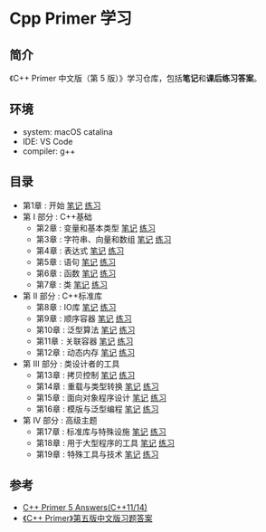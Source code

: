 # Cpp Primer 学习

## 简介

《C++ Primer 中文版（第 5 版）》学习仓库，包括**笔记**和**课后练习答案**。

## 环境

- system: macOS catalina 
- IDE: VS Code
- compiler: g++



## 目录

- 第1章 : 开始  [笔记](https://github.com/YuZhongMa/C-primer-5th-learning-note/tree/master/notes/ch01.md)  [练习](https://github.com/YuZhongMa/C-primer-5th-learning-note/tree/master/excersize/ch01.md)
- 第 I 部分 : C++基础
  - 第2章 : 变量和基本类型  [笔记](https://github.com/YuZhongMa/C-primer-5th-learning-note/tree/master/notes/ch02.md)  [练习](https://github.com/YuZhongMa/C-primer-5th-learning-note/tree/master/excersize/ch02.md)
  - 第3章 : 字符串、向量和数组  [笔记](https://github.com/YuZhongMa/C-primer-5th-learning-note/tree/master/notes/ch03.md)  [练习](https://github.com/YuZhongMa/C-primer-5th-learning-note/tree/master/excersize/ch03.md)
  - 第4章 : 表达式  [笔记](https://github.com/YuZhongMa/C-primer-5th-learning-note/tree/master/notes/ch04.md)  [练习](https://github.com/YuZhongMa/C-primer-5th-learning-note/tree/master/excersize/ch04.md)  
  - 第5章 : 语句  [笔记](https://github.com/YuZhongMa/C-primer-5th-learning-note/tree/master/notes/ch05.md)  [练习](https://github.com/YuZhongMa/C-primer-5th-learning-note/tree/master/excersize/ch05.md)
  - 第6章 : 函数  [笔记](https://github.com/YuZhongMa/C-primer-5th-learning-note/tree/master/notes/ch06.md)  [练习](https://github.com/YuZhongMa/C-primer-5th-learning-note/tree/master/excersize/ch06.md)
  - 第7章 : 类  [笔记](https://github.com/YuZhongMa/C-primer-5th-learning-note/tree/master/notes/ch07.md)  [练习](https://github.com/YuZhongMa/C-primer-5th-learning-note/tree/master/excersize/ch07.md)
- 第 II 部分 : C++标准库
  - 第8章 : IO库  [笔记](https://github.com/YuZhongMa/C-primer-5th-learning-note/tree/master/notes/ch08.md)  [练习](https://github.com/YuZhongMa/C-primer-5th-learning-note/tree/master/excersize/ch08.md)
  - 第9章 : 顺序容器  [笔记](https://github.com/YuZhongMa/C-primer-5th-learning-note/tree/master/notes/ch09.md)  [练习](https://github.com/YuZhongMa/C-primer-5th-learning-note/tree/master/excersize/ch09.md)
  - 第10章 : 泛型算法  [笔记](https://github.com/YuZhongMa/C-primer-5th-learning-note/tree/master/notes/ch10.md)  [练习](https://github.com/YuZhongMa/C-primer-5th-learning-note/tree/master/excersize/ch10.md)
  - 第11章 : 关联容器  [笔记](https://github.com/YuZhongMa/C-primer-5th-learning-note/tree/master/notes/ch11.md)  [练习](https://github.com/YuZhongMa/C-primer-5th-learning-note/tree/master/excersize/ch11.md)
  - 第12章 : 动态内存  [笔记](https://github.com/YuZhongMa/C-primer-5th-learning-note/tree/master/notes/ch12.md)  [练习](https://github.com/YuZhongMa/C-primer-5th-learning-note/tree/master/excersize/ch12.md)
- 第 III 部分 : 类设计者的工具 
  - 第13章 : 拷贝控制   [笔记](https://github.com/YuZhongMa/C-primer-5th-learning-note/tree/master/notes/ch13.md)  [练习](https://github.com/YuZhongMa/C-primer-5th-learning-note/tree/master/excersize/ch13.md)
  - 第14章 : 重载与类型转换  [笔记](https://github.com/YuZhongMa/C-primer-5th-learning-note/tree/master/notes/ch14.md)  [练习](https://github.com/YuZhongMa/C-primer-5th-learning-note/tree/master/excersize/ch14.md)
  - 第15章 : 面向对象程序设计  [笔记](https://github.com/YuZhongMa/C-primer-5th-learning-note/tree/master/notes/ch15.md)  [练习](https://github.com/YuZhongMa/C-primer-5th-learning-note/tree/master/excersize/ch15.md)
  - 第16章 : 模版与泛型编程  [笔记](https://github.com/YuZhongMa/C-primer-5th-learning-note/tree/master/notes/ch16.md)  [练习](https://github.com/YuZhongMa/C-primer-5th-learning-note/tree/master/excersize/ch16.md)
- 第 IV 部分 : 高级主题  
  - 第17章 : 标准库与特殊设施  [笔记](https://github.com/YuZhongMa/C-primer-5th-learning-note/tree/master/notes/ch17.md)  [练习](https://github.com/YuZhongMa/C-primer-5th-learning-note/tree/master/excersize/ch17.md)
  - 第18章 : 用于大型程序的工具  [笔记](https://github.com/YuZhongMa/C-primer-5th-learning-note/tree/master/notes/ch18.md)  [练习](https://github.com/YuZhongMa/C-primer-5th-learning-note/tree/master/excersize/ch18.md)
  - 第19章 : 特殊工具与技术  [笔记](https://github.com/YuZhongMa/C-primer-5th-learning-note/tree/master/notes/ch19.md)  [练习](https://github.com/YuZhongMa/C-primer-5th-learning-note/tree/master/excersize/ch19.md)

## 参考

- [C++ Primer 5 Answers(C++11/14)](https://github.com/Mooophy/Cpp-Primer)
- [《C++ Primer》第五版中文版习题答案](https://github.com/huangmingchuan/Cpp_Primer_Answers)
